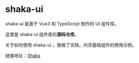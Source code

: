 # shaka-ui

shaka-ui 是基于 Vue3 和 TypeScript 制作的 UI 组件库。

这里是 shaka-ui 组件库的**源码仓库**。

关于如何使用 shaka-ui ，我做了文档，内含基础组件的使用示例。

链接地址：[Shaka](https://gongyue233.github.io/shaka-ui-website/#/doc/intro)

